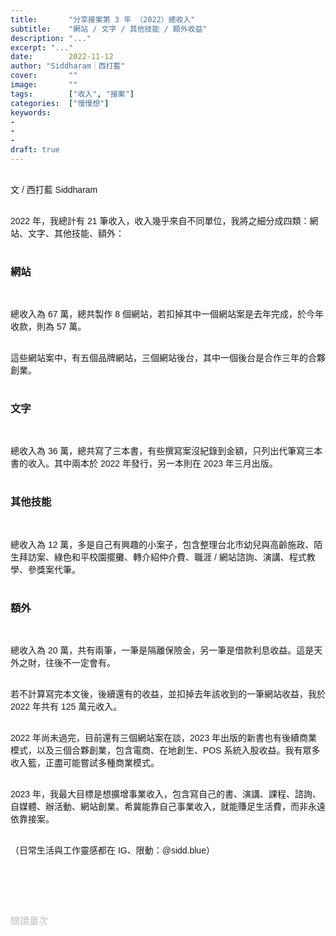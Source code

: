 ```yaml
---
title:       "分享接案第 3 年 （2022）總收入"
subtitle:    "網站 / 文字 / 其他技能 / 額外收益"
description: "..."
excerpt: "..."
date:        2022-11-12
author: "Siddharam｜西打藍"
cover:       ""
image:       ""
tags:        ["收入", "接案"]
categories:  ["慢慢想"]
keywords:
- 
- 
- 
draft: true
---
```


<article style="font-family: 'Noto Sans TC', '微軟正黑體', sans-serif; font-weight: 300;">

<br>文 / 西打藍 Siddharam<br><br>

2022 年，我總計有 21 筆收入，收入幾乎來自不同單位，我將之細分成四類：網站、文字、其他技能、額外：<br><br>

<!-- 這些案子，幾乎都是過往業主找我合作，以及新合作邀約。講些細節工作，包含網站工作內容、作品 -->

<h3 class="article-h1-color">網站</h3><br>

總收入為 67 萬，總共製作 8 個網站，若扣掉其中一個網站案是去年完成，於今年收款，則為 57 萬。<br><br>

這些網站案中，有五個品牌網站，三個網站後台，其中一個後台是合作三年的合夥創業。<br><br>

<!-- 網站：67 萬（- 10 萬）
小王子：10 萬
威寶：10 萬
蹲點台灣：4 萬
電影製作公司：14 萬
校園攝影網站：4 萬
aimvast：2 萬
包養網：10 萬
鳳飛飛：15 萬 -->

<h3 class="article-h1-color">文字</h3><br>

總收入為 36 萬，總共寫了三本書，有些撰寫案沒紀錄到金額，只列出代筆寫三本書的收入。其中兩本於 2022 年發行，另一本則在 2023 年三月出版。<br><br>

<!-- 寫書： 36 萬
陽明寫書：4 萬
遠通寫書：22.5 萬
守住台灣：10 萬 -->

<h3 class="article-h1-color">其他技能</h3><br>

總收入為 12 萬，多是自己有興趣的小案子，包含整理台北市幼兒與高齡施政、陌生拜訪案、綠色和平校園擺攤、轉介紹仲介費、職涯 / 網站諮詢、演講、程式教學、參獎案代筆。<br><br>

<!-- 其他技能：10 萬
採訪教學演講：一千五
台北市幼兒 / 高齡施政整理：3 萬
曾仔寮 100 人採訪：2 萬
職涯諮詢：500
參獎案：6 千
擺攤：2 萬
諮詢：3 千
轉介案：2 萬 -->

<h3 class="article-h1-color">額外</h3><br>

總收入為 20 萬，共有兩筆，一筆是隔離保險金，另一筆是借款利息收益。這是天外之財，往後不一定會有。<br><br>

若不計算寫完本文後，後續還有的收益，並扣掉去年該收到的一筆網站收益，我於 2022 年共有 125 萬元收入。<br><br>

2022 年尚未過完，目前還有三個網站案在談，2023 年出版的新書也有後續商業模式，以及三個合夥創業，包含電商、在地創生、POS 系統入股收益。我有眾多收入籃，正盡可能嘗試多種商業模式。<br><br>

2023 年，我最大目標是想擴增事業收入，包含寫自己的書、演講、課程、諮詢、自媒體、辦活動、網站創業。希冀能靠自己事業收入，就能賺足生活費，而非永遠依靠接案。<br><br>


<!-- 額外：20 萬
確診：5 萬
利息收益：15 萬 -->

（日常生活與工作靈感都在 IG、限動：@sidd.blue）<br><br>


<br><br><br>

</article>

<div style="color: #bfbfbf; font-size: 15px;" id="busuanzi_container_page_pv">
  閱讀量<span id="busuanzi_value_page_pv"></span>次
</div>

<script src="../../js/post.js"></script>




